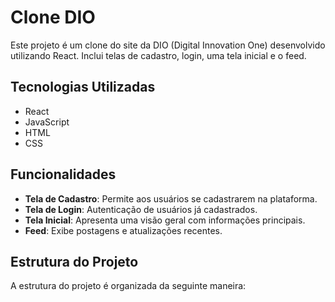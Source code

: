 # Clone DIO

Este projeto é um clone do site da DIO (Digital Innovation One) desenvolvido utilizando React. Inclui telas de cadastro, login, uma tela inicial e o feed.

## Tecnologias Utilizadas

- React
- JavaScript
- HTML
- CSS

## Funcionalidades

- **Tela de Cadastro**: Permite aos usuários se cadastrarem na plataforma.
- **Tela de Login**: Autenticação de usuários já cadastrados.
- **Tela Inicial**: Apresenta uma visão geral com informações principais.
- **Feed**: Exibe postagens e atualizações recentes.

## Estrutura do Projeto

A estrutura do projeto é organizada da seguinte maneira:

